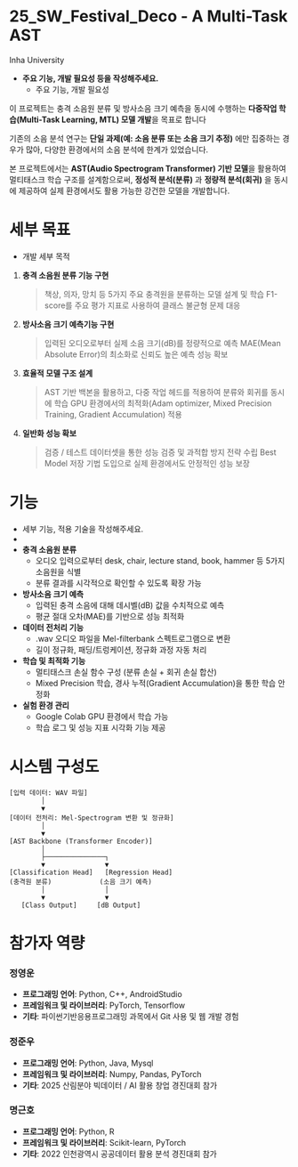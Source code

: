 # 25_SW_Festival_Deco - A Multi-Task AST
Inha University 

* **주요 기능, 개발 필요성 등을 작성해주세요.**
    * 주요 기능, 개발 필요성

이 프로젝트는 충격 소음원 분류 및 방사소음 크기 예측을 동시에 수행하는 **다중작업 학습(Multi-Task Learning, MTL) 모델 개발**을 목표로 합니다

기존의 소음 분석 연구는 **단일 과제(예: 소음 분류 또는 소음 크기 추정)** 에만 집중하는 경우가 많아, 다양한 환경에서의 소음 분석에 한계가 있었습니다.

본 프로젝트에서는 **AST(Audio Spectrogram Transformer) 기반 모델**을 활용하여 멀티태스크 학습 구조를 설계함으로써, **정성적 분석(분류)** 과 **정량적 분석(회귀)** 을 동시에 제공하여 실제 환경에서도 활용 가능한 강건한 모델을 개발합니다.

# 세부 목표

* 개발 세부 목적

1. **충격 소음원 분류 기능 구현**

    > 책상, 의자, 망치 등 5가지 주요 충격원을 분류하는 모델 설계 및 학습
    > F1-score를 주요 평가 지표로 사용하여 클래스 불균형 문제 대응
2. **방사소음 크기 예측기능 구현**

    > 입력된 오디오로부터 실제 소음 크기(dB)를 정량적으로 예측
    > MAE(Mean Absolute Error)의 최소화로 신뢰도 높은 예측 성능 확보
3. **효율적 모델 구조 설계**

    > AST 기반 백본을 활용하고, 다중 작업 헤드를 적용하여 분류와 회귀를 동시에 학습
    > GPU 환경에서의 최적화(Adam optimizer, Mixed Precision Training, Gradient Accumulation) 적용
4. **일반화 성능 확보**

    > 검증 / 테스트 데이터셋을 통한 성능 검증 및 과적합 방지 전략 수립
    > Best Model 저장 기법 도입으로 실제 환경에서도 안정적인 성능 보장

# 기능

* 세부 기능, 적용 기술을 작성해주세요.
* 
* **충격 소음원 분류**
    * 오디오 입력으로부터 desk, chair, lecture stand, book, hammer 등 5가지 소음원을 식별
    * 분류 결과를 시각적으로 확인할 수 있도록 확장 가능
* **방사소음 크기 예측**
    * 입력된 충격 소음에 대해 데시벨(dB) 값을 수치적으로 예측
    * 평균 절대 오차(MAE)를 기반으로 성능 최적화
* **데이터 전처리 기능**
    * .wav 오디오 파일을 Mel-filterbank 스펙트로그램으로 변환
    * 길이 정규화, 패딩/트렁케이션, 정규화 과정 자동 처리
* **학습 및 최적화 기능**
    * 멀티태스크 손실 함수 구성 (분류 손실 + 회귀 손실 합산)
    * Mixed Precision 학습, 경사 누적(Gradient Accumulation)을 통한 학습 안정화
* **실험 환경 관리**
    * Google Colab GPU 환경에서 학습 가능
    * 학습 로그 및 성능 지표 시각화 기능 제공

# 시스템 구성도

```
[입력 데이터: WAV 파일]
        │
        ▼
[데이터 전처리: Mel-Spectrogram 변환 및 정규화]
        │
        ▼
[AST Backbone (Transformer Encoder)]
        │
        ├───────────────┐
        ▼               ▼
[Classification Head]   [Regression Head]
(충격원 분류)            (소음 크기 예측)
        │               │
        ▼               ▼
   [Class Output]     [dB Output]
```

# 참가자 역량

### 정영운

* **프로그래밍 언어**: Python, C++, AndroidStudio
* **프레임워크 및 라이브러리**: PyTorch, Tensorflow
* **기타**: 파이썬기반응용프로그래밍 과목에서 Git 사용 및 웹 개발 경험

### 정준우

* **프로그래밍 언어**: Python, Java, Mysql
* **프레임워크 및 라이브러리**: Numpy, Pandas, PyTorch
* **기타**: 2025 산림분야 빅데이터 / AI 활용 창업 경진대회 참가

### 명근호

* **프로그래밍 언어**: Python, R
* **프레임워크 및 라이브러리**: Scikit-learn, PyTorch
* **기타**: 2022 인천광역시 공공데이터 활용 분석 경진대회 참가
